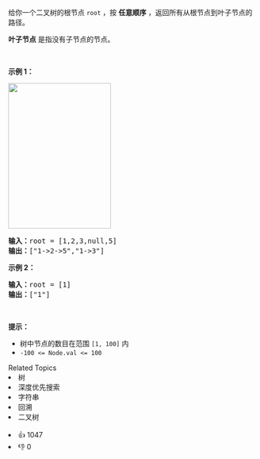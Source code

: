 <p>给你一个二叉树的根节点 <code>root</code> ，按 <strong>任意顺序</strong> ，返回所有从根节点到叶子节点的路径。</p>

<p><strong>叶子节点</strong> 是指没有子节点的节点。</p> &nbsp;

<p><strong>示例 1：</strong></p> 
<img alt="" src="https://assets.leetcode.com/uploads/2021/03/12/paths-tree.jpg" style="width: 207px; height: 293px;" /> 
<pre>
<strong>输入：</strong>root = [1,2,3,null,5]
<strong>输出：</strong>["1-&gt;2-&gt;5","1-&gt;3"]
</pre>

<p><strong>示例 2：</strong></p>

<pre>
<strong>输入：</strong>root = [1]
<strong>输出：</strong>["1"]
</pre>

<p>&nbsp;</p>

<p><strong>提示：</strong></p>

<ul> 
 <li>树中节点的数目在范围 <code>[1, 100]</code> 内</li> 
 <li><code>-100 &lt;= Node.val &lt;= 100</code></li> 
</ul>

<div><div>Related Topics</div><div><li>树</li><li>深度优先搜索</li><li>字符串</li><li>回溯</li><li>二叉树</li></div></div><br><div><li>👍 1047</li><li>👎 0</li></div>